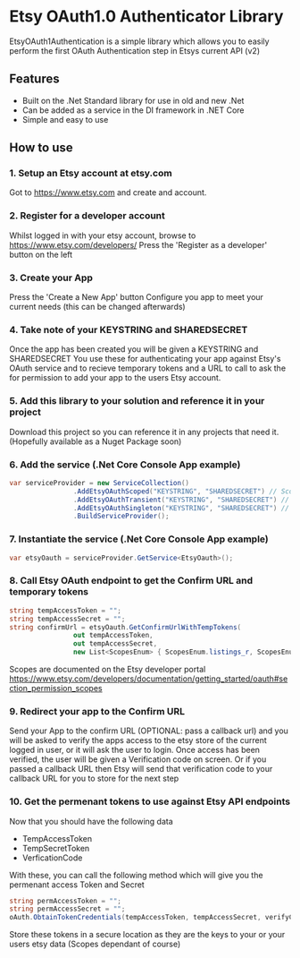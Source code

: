 # Etsy OAuth1.0 Authenticator Library

EtsyOAuth1Authentication is a simple library which allows you to easily perform the first OAuth Authentication step in Etsys current API (v2)

## Features
- Built on the .Net Standard library for use in old and new .Net
- Can be added as a service in the DI framework in .NET Core
- Simple and easy to use

## How to use

### 1. Setup an Etsy account at etsy.com
Got to https://www.etsy.com and create and account.

### 2. Register for a developer account
Whilst logged in with your etsy account, browse to https://www.etsy.com/developers/
Press the 'Register as a developer' button on the left

### 3. Create your App
Press the 'Create a New App' button
Configure you app to meet your current needs (this can be changed afterwards)

### 4. Take note of your KEYSTRING and SHAREDSECRET
Once the app has been created you will be given a KEYSTRING and SHAREDSECRET
You use these  for authenticating your app against Etsy's OAuth service and to recieve temporary tokens and a URL to call to ask the for permission to add your app to the users Etsy account.

### 5. Add this library to your solution and reference it in your project
Download this project so you can reference it in any projects that need it.
(Hopefully available as a Nuget Package soon)

### 6. Add the service (.Net Core Console App example)
```c#
var serviceProvider = new ServiceCollection()
                .AddEtsyOAuthScoped("KEYSTRING", "SHAREDSECRET") // Scoped version
                .AddEtsyOAuthTransient("KEYSTRING", "SHAREDSECRET") // Transient version
                .AddEtsyOAuthSingleton("KEYSTRING", "SHAREDSECRET") // Singleton version
                .BuildServiceProvider();
```

### 7. Instantiate the service (.Net Core Console App example)
```c#
var etsyOauth = serviceProvider.GetService<EtsyOauth>();
```

### 8. Call Etsy OAuth endpoint to get the Confirm URL and temporary tokens
```c#
string tempAccessToken = "";
string tempAccessSecret = "";
string confirmUrl = etsyOauth.GetConfirmUrlWithTempTokens(
                out tempAccessToken,
                out tempAccessSecret,
                new List<ScopesEnum> { ScopesEnum.listings_r, ScopesEnum.transactions_r }, "CALLBACKURL(OPTIONAL)");
```
Scopes are documented on the Etsy developer portal
https://www.etsy.com/developers/documentation/getting_started/oauth#section_permission_scopes

### 9. Redirect your app to the Confirm URL
Send your App to the confirm URL (OPTIONAL: pass a callback url) and you will be asked to verify the apps access to the etsy store of the current logged in user, or it will ask the user to login.
Once access has been verified, the user will be given a Verification code on screen. Or if you passed a callback URL then Etsy will send that verification code to your callback URL for you to store for the next step

### 10. Get the permenant tokens to use against Etsy API endpoints
Now that you should have the following data
- TempAccessToken
- TempSecretToken
- VerficationCode

With these, you can call the following method which will give you the permenant access Token and Secret
```c#
string permAccessToken = "";
string permAccessSecret = "";
oAuth.ObtainTokenCredentials(tempAccessToken, tempAccessSecret, verifyCode, out permAccessToken, out permAccessSecret);
```
Store these tokens in a secure location as they are the keys to your or your users etsy data (Scopes dependant of course)
